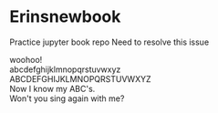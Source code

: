 # Erinsnewbook
Practice jupyter book repo
Need to resolve this issue

woohoo!  
abcdefghijklmnopqrstuvwxyz  
ABCDEFGHIJKLMNOPQRSTUVWXYZ  
Now I know my ABC's.  
Won't you sing again with me?  
